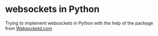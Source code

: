 # websockets in Python

Trying to implement websockets in Python with the help of the package from [Websocketd.com](www.Websocketd.com)
